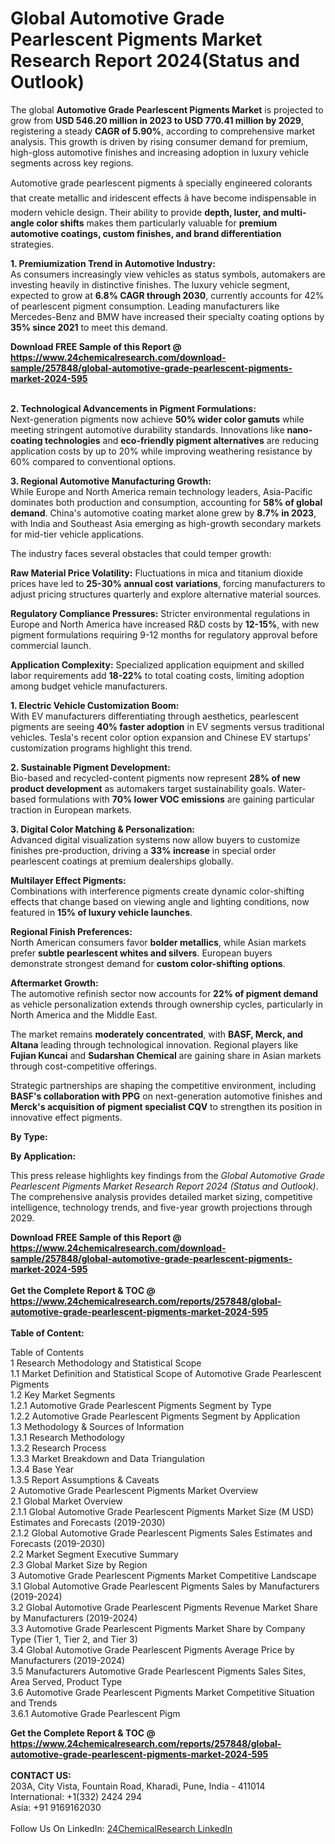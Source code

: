 <h1>Global Automotive Grade Pearlescent Pigments Market Research Report 2024(Status and Outlook)</h1><p>The global <strong>Automotive Grade Pearlescent Pigments Market</strong> is projected to grow from <strong>USD 546.20 million in 2023 to USD 770.41 million by 2029</strong>, registering a steady <strong>CAGR of 5.90%</strong>, according to comprehensive market analysis. This growth is driven by rising consumer demand for premium, high-gloss automotive finishes and increasing adoption in luxury vehicle segments across key regions.</p><p>Automotive grade pearlescent pigments â specially engineered colorants that create metallic and iridescent effects â have become indispensable in modern vehicle design. Their ability to provide <strong>depth, luster, and multi-angle color shifts</strong> makes them particularly valuable for <strong>premium automotive coatings, custom finishes, and brand differentiation</strong> strategies.</p><p><strong>1. Premiumization Trend in Automotive Industry:</strong><br>
As consumers increasingly view vehicles as status symbols, automakers are investing heavily in distinctive finishes. The luxury vehicle segment, expected to grow at <strong>6.8% CAGR through 2030</strong>, currently accounts for 42% of pearlescent pigment consumption. Leading manufacturers like Mercedes-Benz and BMW have increased their specialty coating options by <strong>35% since 2021</strong> to meet this demand.</p><div><b>Download FREE Sample of this Report @ 
            <a href="https://www.24chemicalresearch.com/download-sample/257848/global-automotive-grade-pearlescent-pigments-market-2024-595">
            https://www.24chemicalresearch.com/download-sample/257848/global-automotive-grade-pearlescent-pigments-market-2024-595</a></b></div><br><p><strong>2. Technological Advancements in Pigment Formulations:</strong><br>
Next-generation pigments now achieve <strong>50% wider color gamuts</strong> while meeting stringent automotive durability standards. Innovations like <strong>nano-coating technologies</strong> and <strong>eco-friendly pigment alternatives</strong> are reducing application costs by up to 20% while improving weathering resistance by 60% compared to conventional options.</p><p><strong>3. Regional Automotive Manufacturing Growth:</strong><br>
While Europe and North America remain technology leaders, Asia-Pacific dominates both production and consumption, accounting for <strong>58% of global demand</strong>. China's automotive coating market alone grew by <strong>8.7% in 2023</strong>, with India and Southeast Asia emerging as high-growth secondary markets for mid-tier vehicle applications.</p><p>The industry faces several obstacles that could temper growth:</p><p><strong>Raw Material Price Volatility:</strong> Fluctuations in mica and titanium dioxide prices have led to <strong>25-30% annual cost variations</strong>, forcing manufacturers to adjust pricing structures quarterly and explore alternative material sources.</p><p><strong>Regulatory Compliance Pressures:</strong> Stricter environmental regulations in Europe and North America have increased R&amp;D costs by <strong>12-15%</strong>, with new pigment formulations requiring 9-12 months for regulatory approval before commercial launch.</p><p><strong>Application Complexity:</strong> Specialized application equipment and skilled labor requirements add <strong>18-22%</strong> to total coating costs, limiting adoption among budget vehicle manufacturers.</p><p><strong>1. Electric Vehicle Customization Boom:</strong><br>
With EV manufacturers differentiating through aesthetics, pearlescent pigments are seeing <strong>40% faster adoption</strong> in EV segments versus traditional vehicles. Tesla's recent color option expansion and Chinese EV startups' customization programs highlight this trend.</p><p><strong>2. Sustainable Pigment Development:</strong><br>
Bio-based and recycled-content pigments now represent <strong>28% of new product development</strong> as automakers target sustainability goals. Water-based formulations with <strong>70% lower VOC emissions</strong> are gaining particular traction in European markets.</p><p><strong>3. Digital Color Matching &amp; Personalization:</strong><br>
Advanced digital visualization systems now allow buyers to customize finishes pre-production, driving a <strong>33% increase</strong> in special order pearlescent coatings at premium dealerships globally.</p><p><strong>Multilayer Effect Pigments:</strong><br>
	Combinations with interference pigments create dynamic color-shifting effects that change based on viewing angle and lighting conditions, now featured in <strong>15% of luxury vehicle launches</strong>.</p><p><strong>Regional Finish Preferences:</strong><br>
	North American consumers favor <strong>bolder metallics</strong>, while Asian markets prefer <strong>subtle pearlescent whites and silvers</strong>. European buyers demonstrate strongest demand for <strong>custom color-shifting options</strong>.</p><p><strong>Aftermarket Growth:</strong><br>
	The automotive refinish sector now accounts for <strong>22% of pigment demand</strong> as vehicle personalization extends through ownership cycles, particularly in North America and the Middle East.</p><p>The market remains <strong>moderately concentrated</strong>, with <strong>BASF, Merck, and Altana</strong> leading through technological innovation. Regional players like <strong>Fujian Kuncai</strong> and <strong>Sudarshan Chemical</strong> are gaining share in Asian markets through cost-competitive offerings.</p><p>Strategic partnerships are shaping the competitive environment, including <strong>BASF's collaboration with PPG</strong> on next-generation automotive finishes and <strong>Merck's acquisition of pigment specialist CQV</strong> to strengthen its position in innovative effect pigments.</p><p><strong>By Type:</strong></p><p><strong>By Application:</strong></p><p>This press release highlights key findings from the <em>Global Automotive Grade Pearlescent Pigments Market Research Report 2024 (Status and Outlook)</em>. The comprehensive analysis provides detailed market sizing, competitive intelligence, technology trends, and five-year growth projections through 2029.</p><div><b>Download FREE Sample of this Report @ 
            <a href="https://www.24chemicalresearch.com/download-sample/257848/global-automotive-grade-pearlescent-pigments-market-2024-595">
            https://www.24chemicalresearch.com/download-sample/257848/global-automotive-grade-pearlescent-pigments-market-2024-595</a></b></div><br><div><b>Get the Complete Report & TOC @ 
            <a href="https://www.24chemicalresearch.com/reports/257848/global-automotive-grade-pearlescent-pigments-market-2024-595">
            https://www.24chemicalresearch.com/reports/257848/global-automotive-grade-pearlescent-pigments-market-2024-595</a></b></div><br>
            <b>Table of Content:</b><p>Table of Contents<br />
1 Research Methodology and Statistical Scope<br />
1.1 Market Definition and Statistical Scope of Automotive Grade Pearlescent Pigments<br />
1.2 Key Market Segments<br />
1.2.1 Automotive Grade Pearlescent Pigments Segment by Type<br />
1.2.2 Automotive Grade Pearlescent Pigments Segment by Application<br />
1.3 Methodology & Sources of Information<br />
1.3.1 Research Methodology<br />
1.3.2 Research Process<br />
1.3.3 Market Breakdown and Data Triangulation<br />
1.3.4 Base Year<br />
1.3.5 Report Assumptions & Caveats<br />
2 Automotive Grade Pearlescent Pigments Market Overview<br />
2.1 Global Market Overview<br />
2.1.1 Global Automotive Grade Pearlescent Pigments Market Size (M USD) Estimates and Forecasts (2019-2030)<br />
2.1.2 Global Automotive Grade Pearlescent Pigments Sales Estimates and Forecasts (2019-2030)<br />
2.2 Market Segment Executive Summary<br />
2.3 Global Market Size by Region<br />
3 Automotive Grade Pearlescent Pigments Market Competitive Landscape<br />
3.1 Global Automotive Grade Pearlescent Pigments Sales by Manufacturers (2019-2024)<br />
3.2 Global Automotive Grade Pearlescent Pigments Revenue Market Share by Manufacturers (2019-2024)<br />
3.3 Automotive Grade Pearlescent Pigments Market Share by Company Type (Tier 1, Tier 2, and Tier 3)<br />
3.4 Global Automotive Grade Pearlescent Pigments Average Price by Manufacturers (2019-2024)<br />
3.5 Manufacturers Automotive Grade Pearlescent Pigments Sales Sites, Area Served, Product Type<br />
3.6 Automotive Grade Pearlescent Pigments Market Competitive Situation and Trends<br />
3.6.1 Automotive Grade Pearlescent Pigm</p><div><b>Get the Complete Report & TOC @ 
            <a href="https://www.24chemicalresearch.com/reports/257848/global-automotive-grade-pearlescent-pigments-market-2024-595">
            https://www.24chemicalresearch.com/reports/257848/global-automotive-grade-pearlescent-pigments-market-2024-595</a></b></div><br><b>CONTACT US:</b><br>
            203A, City Vista, Fountain Road, Kharadi, Pune, India - 411014<br>
            International: +1(332) 2424 294<br>
            Asia: +91 9169162030 <br><br>
            Follow Us On LinkedIn: <a href="https://www.linkedin.com/company/24chemicalresearch/">24ChemicalResearch LinkedIn</a>